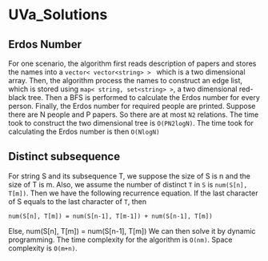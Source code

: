 # UVa_Solutions

## Erdos Number

For one scenario, the algorithm first reads description of papers and stores the names into a `vector< vector<string> > `
which is a two dimensional array. 
Then, the algorithm process the names to construct an edge list, which is stored using `map< string, set<string> >`, 
a two dimensional red-black tree. 
Then a BFS is performed to calculate the Erdos number for every person. 
Finally, the Erdos number for required people are printed. Suppose there are N people and P papers. 
So there are at most `N2` relations. 
The time took to construct the two dimensional tree is `O(PN2logN)`. 
The time took for calculating the Erdos number is then `O(NlogN)`

## Distinct subsequence

For string S and its subsequence T, we suppose the size of S is n and the size of T is m. 
Also, we assume the number of distinct `T` in `S` is `num(S[n], T[m])`. 
Then we have the following recurrence equation. 
If the last character of S equals to the last character of `T`, then
```
num(S[n], T[m]) = num(S[n-1], T[m-1]) + num(S[n-1], T[m])
```
Else,
	num(S[n], T[m]) = num(S[n-1], T[m])
We can then solve it by dynamic programming. 
The time complexity for the algorithm is `O(nm)`. Space complexity is `O(m+n)`.
